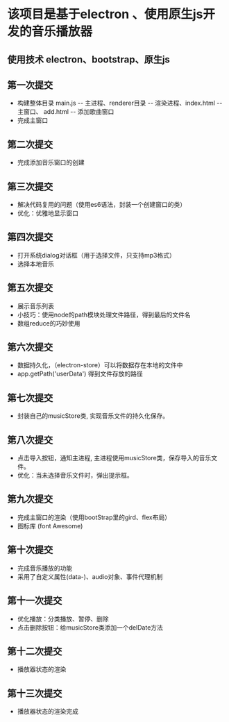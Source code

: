 # 该项目是基于electron 、使用原生js开发的音乐播放器

## 使用技术 electron、bootstrap、原生js

## 第一次提交
+ 构建整体目录  main.js -- 主进程、renderer目录 -- 渲染进程、index.html -- 主窗口、  add.html -- 添加歌曲窗口 
+ 完成主窗口

## 第二次提交
+ 完成添加音乐窗口的创建

## 第三次提交
+ 解决代码复用的问题（使用es6语法，封装一个创建窗口的类）
+ 优化：优雅地显示窗口

## 第四次提交
+ 打开系统dialog对话框（用于选择文件，只支持mp3格式）
+ 选择本地音乐

## 第五次提交
+ 展示音乐列表
+ 小技巧：使用node的path模块处理文件路径，得到最后的文件名
+ 数组reduce的巧妙使用

## 第六次提交
+ 数据持久化，（electron-store）可以将数据存在本地的文件中
+ app.getPath('userData') 得到文件存放的路径

## 第七次提交
+ 封装自己的musicStore类, 实现音乐文件的持久化保存。

## 第八次提交
+ 点击导入按钮，通知主进程, 主进程使用musicStore类，保存导入的音乐文件。
+ 优化：当未选择音乐文件时，弹出提示框。

## 第九次提交
+ 完成主窗口的渲染（使用bootStrap里的gird、flex布局）
+ 图标库 (font  Awesome)

## 第十次提交
+ 完成音乐播放的功能
+ 采用了自定义属性(data-)、audio对象、事件代理机制

## 第十一次提交
+ 优化播放：分类播放、暂停、删除
+ 点击删除按钮：给musicStore类添加一个delDate方法

## 第十二次提交
+ 播放器状态的渲染

## 第十三次提交
+ 播放器状态的渲染完成